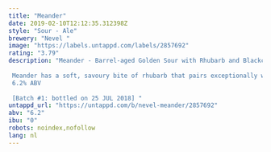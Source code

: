 ```yaml
---
title: "Meander"
date: 2019-02-10T12:12:35.312398Z
style: "Sour - Ale"
brewery: "Nevel "
image: "https://labels.untappd.com/labels/2857692"
rating: "3.79"
description: "Meander - Barrel-aged Golden Sour with Rhubarb and Blackcurrant Leaf.  Meander has a soft, savoury bite of rhubarb that pairs exceptionally well with the red fruity notes of blackcurrant leaf. An exciting, winelike, almost 'pfefferlich' beer that offers notes of green pepper, paprika and elderflower. Drinking Meander is like taking a summer evening stroll in a vegetable garden and being greeted by the many different scents of fruits, vegetables and flowers that grow there. Walking around, all these scents flow into one another like a river that glides through the countryside. Meander is a wonderful treat for the senses and one of the most spectacular drinking experiences we've offered so far!  6.2% ABV  [Batch #1: bottled on 25 JUL 2018] "
untappd_url: "https://untappd.com/b/nevel-meander/2857692"
abv: "6.2"
ibu: "0"
robots: noindex,nofollow
lang: nl
---
```


